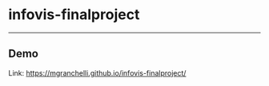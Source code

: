 # infovis-finalproject

--------------------------------------------------------------------------------
## Demo

Link: https://mgranchelli.github.io/infovis-finalproject/